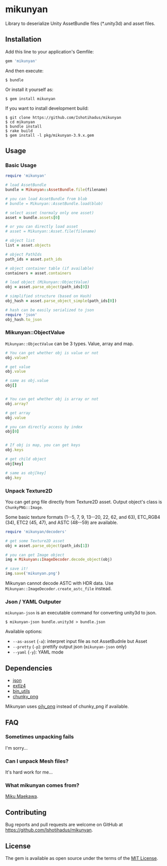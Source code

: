 # mikunyan

Library to deserialize Unity AssetBundle files (\*.unity3d) and asset files.

## Installation

Add this line to your application's Gemfile:

```ruby
gem 'mikunyan'
```

And then execute:

    $ bundle

Or install it yourself as:

    $ gem install mikunyan

If you want to install development build:

    $ git clone https://github.com/Ishotihadus/mikunyan
    $ cd mikunyan
    $ bundle install
    $ rake build
    $ gem install -l pkg/mikunyan-3.9.x.gem

## Usage

### Basic Usage

```ruby
require 'mikunyan'

# load AssetBundle
bundle = Mikunyan::AssetBundle.file(filename)

# you can load AssetBundle from blob
# bundle = Mikunyan::AssetBundle.load(blob)

# select asset (normaly only one asset)
asset = bundle.assets[0]

# or you can directly load asset
# asset = Mikunyan::Asset.file(filename)

# object list
list = asset.objects

# object PathIds
path_ids = asset.path_ids

# object container table (if available)
containers = asset.containers

# load object (Mikunyan::ObjectValue)
obj = asset.parse_object(path_ids[0])

# simplified structure (based on Hash)
obj_hash = asset.parse_object_simple(path_ids[0])

# hash can be easily serialized to json
require 'json'
obj_hash.to_json
```

### Mikunyan::ObjectValue

`Mikunyan::ObjectValue` can be 3 types. Value, array and map.

```ruby
# You can get whether obj is value or not
obj.value?

# get value
obj.value

# same as obj.value
obj[]


# You can get whether obj is array or not
obj.array?

# get array
obj.value

# you can directly access by index
obj[0]


# If obj is map, you can get keys
obj.keys

# get child object
obj[key]

# same as obj[key]
obj.key
```

### Unpack Texture2D

You can get png file directly from Texture2D asset. Output object's class is `ChunkyPNG::Image`.

Some basic texture formats (1--5, 7, 9, 13--20, 22, 62, and 63), ETC_RGB4 (34), ETC2 (45, 47), and ASTC (48--59) are available.

```ruby
require 'mikunyan/decoders'

# get some Texture2D asset
obj = asset.parse_object(path_ids[1])

# you can get Image object
img = Mikunyan::ImageDecoder.decode_object(obj)

# save it!
img.save('mikunyan.png')
```

Mikunyan cannot decode ASTC with HDR data. Use `Mikunyan::ImageDecoder.create_astc_file` instead.

### Json / YAML Outputer

`mikunyan-json` is an executable command for converting unity3d to json.

    $ mikunyan-json bundle.unity3d > bundle.json

Available options:

- `--as-asset` (`-a`): interpret input file as not AssetBudnle but Asset
- `--pretty` (`-p`): prettify output json (`mikunyan-json` only)
- `--yaml` (`-y`): YAML mode

## Dependencies

- [json](https://rubygems.org/gems/json)
- [extlz4](https://rubygems.org/gems/extlz4)
- [bin_utils](https://rubygems.org/gems/bin_utils)
- [chunky_png](https://rubygems.org/gems/chunky_png)

Mikunyan uses [oily_png](https://rubygems.org/gems/oily_png) instead of chunky_png if available.

## FAQ

### Sometimes unpacking fails

I'm sorry...

### Can I unpack Mesh files?

It's hard work for me...

### What mikunyan comes from?

[Miku Maekawa](http://www.project-imas.com/wiki/Miku_Maekawa).

## Contributing

Bug reports and pull requests are welcome on GitHub at https://github.com/Ishotihadus/mikunyan.

## License

The gem is available as open source under the terms of the [MIT License](http://opensource.org/licenses/MIT).
